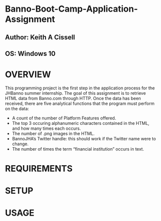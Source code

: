 # Banno-Boot-Camp-Application-Assignment
## Author: Keith A Cissell
## OS: Windows 10

# OVERVIEW
This programming project is the first step in the application process for the JHBanno summer internship.
The goal of this assignment is to retrieve HTML data from Banno.com through HTTP. 
Once the data has been received, there are five analytical functions that the program must perform on the data:
- A count of the number of Platform Features offered.
- The top 3 occuring alphanumeric characters contained in the HTML, and how many times each occurs.
- The number of .png images in the HTML.
- BannoJHA’s Twitter handle: this should work if the Twitter name were to change.
- The number of times the term “financial institution” occurs in text.

# REQUIREMENTS

# SETUP

# USAGE